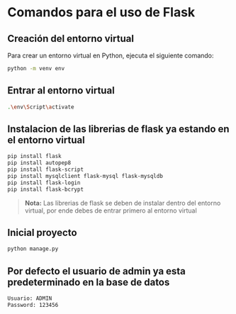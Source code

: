 # Comandos para el uso de Flask

## Creación del entorno virtual
Para crear un entorno virtual en Python, ejecuta el siguiente comando:
```bash
python -m venv env
```

## Entrar al entorno virtual
```bash
.\env\Script\activate
```

## Instalacion de las librerias de flask ya estando en el entorno virtual
```bash
pip install flask
pip install autopep8
pip install flask-script
pip install mysqlclient flask-mysql flask-mysqldb
pip install flask-login
pip install flask-bcrypt
```
> **Nota:** Las librerias de flask se deben de instalar dentro del entorno virtual, por ende debes de entrar primero al entorno virtual

## Inicial proyecto
```bash
python manage.py
```

## Por defecto el usuario de admin ya esta predeterminado en la base de datos
```bash
Usuario: ADMIN
Password: 123456
```
